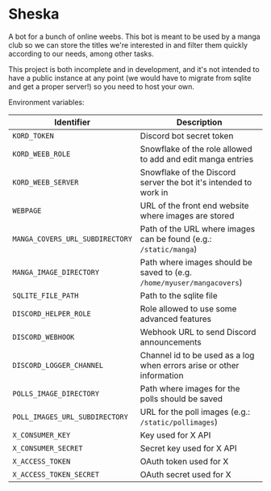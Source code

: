 # Sheska
A bot for a bunch of online weebs. This bot is meant to be used by a manga club so we can store the titles we're interested in and filter them quickly according to our needs, among other tasks.

This project is both incomplete and in development, and it's not intended to have a public instance at any point (we would have to migrate from sqlite and get a proper server!) so you need to host your own.

Environment variables:

| Identifier                      | Description                                                            |
| ------------------------------- | ---------------------------------------------------------------------- |
| `KORD_TOKEN`                    | Discord bot secret token                                               |
| `KORD_WEEB_ROLE`                | Snowflake of the role allowed to add and edit manga entries            |
| `KORD_WEEB_SERVER`              | Snowflake of the Discord server the bot it's intended to work in       |
| `WEBPAGE`                       | URL of the front end website where images are stored                   |
| `MANGA_COVERS_URL_SUBDIRECTORY` | Path of the URL where images can be found (e.g.: `/static/manga`)      |
| `MANGA_IMAGE_DIRECTORY`         | Path where images should be saved to (e.g. `/home/myuser/mangacovers`) |
| `SQLITE_FILE_PATH`              | Path to the sqlite file                                                |
| `DISCORD_HELPER_ROLE`           | Role allowed to use some advanced features                             |
| `DISCORD_WEBHOOK`               | Webhook URL to send Discord announcements                              |
| `DISCORD_LOGGER_CHANNEL`        | Channel id to be used as a log when errors arise or other information  |
| `POLLS_IMAGE_DIRECTORY`         | Path where images for the polls should be saved                        |
| `POLL_IMAGES_URL_SUBDIRECTORY`  | URL for the poll images (e.g.: `/static/pollimages`)                   |
| `X_CONSUMER_KEY`                | Key used for X API                                                     |
| `X_CONSUMER_SECRET`             | Secret key used for X API                                              |
| `X_ACCESS_TOKEN`                | OAuth token used for X                                                 |
| `X_ACCESS_TOKEN_SECRET`         | OAuth secret used for X                                                |
